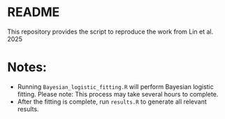# README
This repository provides the script to reproduce the work from Lin et al. 2025

# Notes:
- Running `Bayesian_logistic_fitting.R` will perform Bayesian logistic fitting. Please note: This process may take several hours to complete.
- After the fitting is complete, run `results.R` to generate all relevant results.
